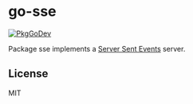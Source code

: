 # go-sse

[![PkgGoDev](https://pkg.go.dev/badge/github.com/twpayne/go-sse)](https://pkg.go.dev/github.com/twpayne/go-sse)

Package sse implements a [Server Sent Events](https://developer.mozilla.org/en-US/docs/Web/API/Server-sent_events) server.

## License

MIT

